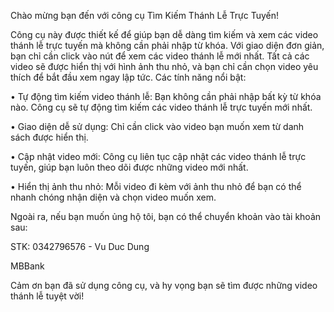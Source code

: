 Chào mừng bạn đến với công cụ Tìm Kiếm Thánh Lễ Trực Tuyến!

Công cụ này được thiết kế để giúp bạn dễ dàng tìm kiếm và xem các video thánh lễ trực tuyến mà không cần phải nhập từ khóa. Với giao diện đơn giản, bạn chỉ cần click vào nút để xem các video thánh lễ mới nhất. Tất cả các video sẽ được hiển thị với hình ảnh thu nhỏ, và bạn chỉ cần chọn video yêu thích để bắt đầu xem ngay lập tức.
Các tính năng nổi bật:

•	Tự động tìm kiếm video thánh lễ: Bạn không cần phải nhập bất kỳ từ khóa nào. Công cụ sẽ tự động tìm kiếm các video 
thánh lễ trực tuyến mới nhất.

•	Giao diện dễ sử dụng: Chỉ cần click vào video bạn muốn xem từ danh sách được hiển thị.

•	Cập nhật video mới: Công cụ liên tục cập nhật các video thánh lễ trực tuyến, giúp bạn luôn theo dõi được những video 
mới nhất.

•	Hiển thị ảnh thu nhỏ: Mỗi video đi kèm với ảnh thu nhỏ để bạn có thể nhanh chóng nhận diện và chọn video muốn xem.

Ngoài ra, nếu bạn muốn ủng hộ tôi, bạn có thể chuyển khoản vào tài khoản sau:

STK: 0342796576 - Vu Duc Dung

MBBank

Cảm ơn bạn đã sử dụng công cụ, và hy vọng bạn sẽ tìm được những video thánh lễ tuyệt vời!


